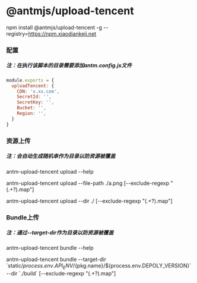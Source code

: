 # @antmjs/upload-tencent

npm install @antmjs/upload-tencent -g --registry=https://npm.xiaodiankeji.net

### 配置
##### 注：在执行该脚本的目录需要添加antm.config.js文件

```javascript
module.exports = {
  uploadTencent: {
    CDN: 'x.xx.com',
    SecretId: '',
    SecretKey: '',
    Bucket: '',
    Region: '',
  }
}
```

### 资源上传
##### 注：会自动生成随机串作为目录以防资源被覆盖
antm-upload-tencent upload --help

antm-upload-tencent upload --file-path ./a.png [--exclude-regexp "(.+?).map"]

antm-upload-tencent upload --dir ./  [--exclude-regexp "(.+?).map"]

### Bundle上传
##### 注：通过--target-dir作为目录以防资源被覆盖

antm-upload-tencent bundle --help

antm-upload-tencent bundle --target-dir \`static/${process.env.API_ENV}/${pkg.name}/${process.env.DEPOLY_VERSION}\` --dir \`./build\` [--exclude-regexp "(.+?).map"]